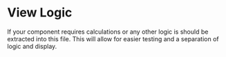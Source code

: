 # View Logic

If your component requires calculations or any other logic is should be extracted into this file. This will allow for easier testing and a separation of logic and display.
